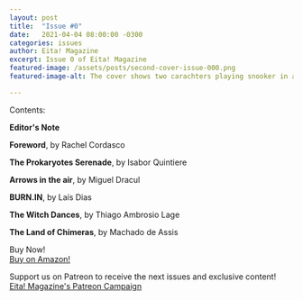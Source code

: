 ```yaml
---
layout: post
title:  "Issue #0"
date:   2021-04-04 08:00:00 -0300
categories: issues
author: Eita! Magazine
excerpt: Issue 0 of Eita! Magazine 
featured-image: /assets/posts/second-cover-issue-000.png
featured-image-alt: The cover shows two carachters playing snooker in a brazilian bar. The balls are tiny planets.

---
```


Contents:  

**Editor's Note**  

**Foreword**, by Rachel Cordasco  

**The Prokaryotes Serenade**, by Isabor Quintiere   

**Arrows in the air**, by Miguel Dracul

**BURN.IN**, by Laís Dias

**The Witch Dances**, by Thiago Ambrosio Lage

**The Land of Chimeras**, by Machado de Assis  

Buy Now!  
[Buy on Amazon!](https://www.amazon.com/Eita-Magazine-Issue-December-2020-ebook/dp/B08R7NQLHF/ref=sr_1_1?dchild=1&keywords=eita%21+magazine&qid=1617541515&sr=8-1)  

Support us on Patreon to receive the next issues and exclusive content!  
[Eita! Magazine's Patreon Campaign](https://www.patreon.com/EitaMagSFF)

